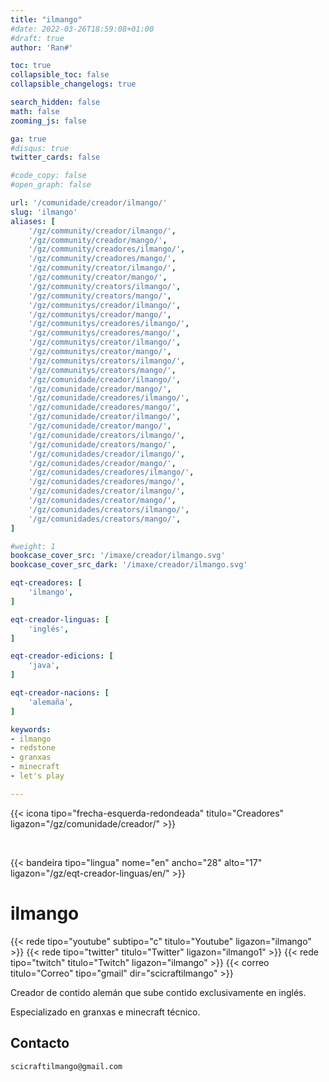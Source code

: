 ```yaml
---
title: "ilmango"
#date: 2022-03-26T18:59:08+01:00
#draft: true
author: 'Ran#'

toc: true
collapsible_toc: false
collapsible_changelogs: true

search_hidden: false
math: false
zooming_js: false

ga: true
#disqus: true
twitter_cards: false

#code_copy: false
#open_graph: false

url: '/comunidade/creador/ilmango/'
slug: 'ilmango'
aliases: [
    '/gz/community/creador/ilmango/',
    '/gz/community/creador/mango/',
    '/gz/community/creadores/ilmango/',
    '/gz/community/creadores/mango/',
    '/gz/community/creator/ilmango/',
    '/gz/community/creator/mango/',
    '/gz/community/creators/ilmango/',
    '/gz/community/creators/mango/',
    '/gz/communitys/creador/ilmango/',
    '/gz/communitys/creador/mango/',
    '/gz/communitys/creadores/ilmango/',
    '/gz/communitys/creadores/mango/',
    '/gz/communitys/creator/ilmango/',
    '/gz/communitys/creator/mango/',
    '/gz/communitys/creators/ilmango/',
    '/gz/communitys/creators/mango/',
    '/gz/comunidade/creador/ilmango/',
    '/gz/comunidade/creador/mango/',
    '/gz/comunidade/creadores/ilmango/',
    '/gz/comunidade/creadores/mango/',
    '/gz/comunidade/creator/ilmango/',
    '/gz/comunidade/creator/mango/',
    '/gz/comunidade/creators/ilmango/',
    '/gz/comunidade/creators/mango/',
    '/gz/comunidades/creador/ilmango/',
    '/gz/comunidades/creador/mango/',
    '/gz/comunidades/creadores/ilmango/',
    '/gz/comunidades/creadores/mango/',
    '/gz/comunidades/creator/ilmango/',
    '/gz/comunidades/creator/mango/',
    '/gz/comunidades/creators/ilmango/',
    '/gz/comunidades/creators/mango/',
]

#weight: 1
bookcase_cover_src: '/imaxe/creador/ilmango.svg'
bookcase_cover_src_dark: '/imaxe/creador/ilmango.svg'

eqt-creadores: [
    'ilmango',
]

eqt-creador-linguas: [
    'inglés',
]

eqt-creador-edicions: [
    'java',
]

eqt-creador-nacions: [
    'alemaña',
]

keywords:
- ilmango
- redstone
- granxas
- minecraft
- let's play

---
```


{{< icona tipo="frecha-esquerda-redondeada" titulo="Creadores" ligazon="/gz/comunidade/creador/" >}}

<br>

{{< bandeira tipo="lingua" nome="en" ancho="28" alto="17" ligazon="/gz/eqt-creador-linguas/en/" >}}

# ilmango

{{< rede tipo="youtube" subtipo="c" titulo="Youtube" ligazon="ilmango" >}}
{{< rede tipo="twitter" titulo="Twitter" ligazon="ilmango1" >}}
{{< rede tipo="twitch" titulo="Twitch" ligazon="ilmango" >}}
{{< correo titulo="Correo" tipo="gmail" dir="scicraftilmango" >}}

Creador de contido alemán que sube contido exclusivamente en inglés.

Especializado en granxas e minecraft técnico.

## Contacto

```
scicraftilmango@gmail.com
```
